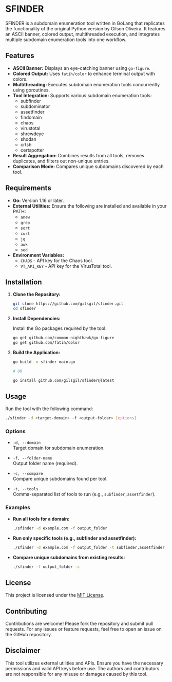 # SFINDER

SFINDER is a subdomain enumeration tool written in GoLang that replicates the functionality of the original Python version by Gilson Oliveira. It features an ASCII banner, colored output, multithreaded execution, and integrates multiple subdomain enumeration tools into one workflow.

## Features

- **ASCII Banner:** Displays an eye-catching banner using `go-figure`.
- **Colored Output:** Uses `fatih/color` to enhance terminal output with colors.
- **Multithreading:** Executes subdomain enumeration tools concurrently using goroutines.
- **Tool Integration:** Supports various subdomain enumeration tools:
  - subfinder
  - subdominator
  - assetfinder
  - findomain
  - chaos
  - virustotal
  - shrewdeye
  - shodan
  - crtsh
  - certspotter
- **Result Aggregation:** Combines results from all tools, removes duplicates, and filters out non-unique entries.
- **Comparison Mode:** Compares unique subdomains discovered by each tool.

## Requirements

- **Go:** Version 1.16 or later.
- **External Utilities:** Ensure the following are installed and available in your PATH:
  - `anew`
  - `grep`
  - `sort`
  - `curl`
  - `jq`
  - `awk`
  - `sed`
- **Environment Variables:**
  - `CHAOS` - API key for the Chaos tool.
  - `VT_API_KEY` - API key for the VirusTotal tool.

## Installation

1. **Clone the Repository:**

   ```bash
   git clone https://github.com/gilsgil/sfinder.git
   cd sfinder
   ```

2. **Install Dependencies:**

   Install the Go packages required by the tool:

   ```bash
   go get github.com/common-nighthawk/go-figure
   go get github.com/fatih/color
   ```

3. **Build the Application:**

   ```bash
   go build -o sfinder main.go

   # OR

   go install github.com/gilsgil/sfinder@latest
   ```

## Usage

Run the tool with the following command:

```bash
./sfinder -d <target-domain> -f <output-folder> [options]
```

### Options

- `-d, --domain`  
  Target domain for subdomain enumeration.

- `-f, --folder-name`  
  Output folder name (required).

- `-c, --compare`  
  Compare unique subdomains found per tool.

- `-t, --tools`  
  Comma-separated list of tools to run (e.g., `subfinder,assetfinder`).

### Examples

- **Run all tools for a domain:**

  ```bash
  ./sfinder -d example.com -f output_folder
  ```

- **Run only specific tools (e.g., subfinder and assetfinder):**

  ```bash
  ./sfinder -d example.com -f output_folder -t subfinder,assetfinder
  ```

- **Compare unique subdomains from existing results:**

  ```bash
  ./sfinder -f output_folder -c
  ```

## License

This project is licensed under the [MIT License](LICENSE).

## Contributing

Contributions are welcome! Please fork the repository and submit pull requests. For any issues or feature requests, feel free to open an issue on the GitHub repository.

## Disclaimer

This tool utilizes external utilities and APIs. Ensure you have the necessary permissions and valid API keys before use. The authors and contributors are not responsible for any misuse or damages caused by this tool.
